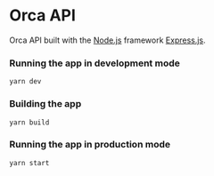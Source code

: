 # Orca API

Orca API built with the [Node.js](https://nodejs.org) framework [Express.js](https://expressjs.com).

### Running the app in development mode

```
yarn dev
```

### Building the app

```
yarn build
```

### Running the app in production mode

```
yarn start
```
